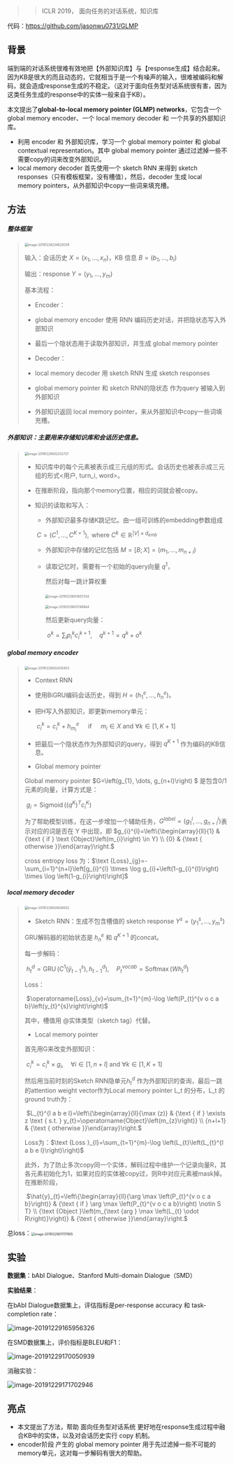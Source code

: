 > > ICLR 2019， 面向任务的对话系统，知识库

代码：https://github.com/jasonwu0731/GLMP



## 背景

端到端的对话系统很难有效地把【外部知识库】与【response生成】结合起来。因为KB是很大的而且动态的，它就相当于是一个有噪声的输入，很难被编码和解码，就会造成response生成的不稳定。（这对于面向任务型对话系统很有害，因为这类任务生成的response中的实体一般来自于KB）。



本文提出了**global-to-local memory pointer (GLMP) networks**，它包含一个 global memory encoder、一个 local memory decoder 和 一个共享的外部知识库。

- 利用 encoder 和 外部知识库，学习一个 global memory pointer 和 global contextual representation。其中 global memory pointer 通过过滤掉一些不需要copy的词来改变外部知识。
- local memory decoder 首先使用一个 sketch RNN 来得到 sketch responses（只有模板框架，没有槽值），然后，decoder 生成 local memory pointers，从外部知识中copy一些词来填充槽。



## 方法

##### 整体框架

><img src="../../images/image-20191228234620039.png" alt="image-20191228234620039" style="zoom:50%;" />
>
>输入：会话历史 $X=\left(x_{1}, \dots, x_{n}\right)$，KB 信息 $B=\left(b_{1}, \dots, b_{l}\right)$
>
>输出：response $Y=\left(y_{1}, \dots, y_{m}\right)$
>
>基本流程：
>
>- Encoder：
>  - global memory encoder 使用 RNN 编码历史对话，并把隐状态写入外部知识
>  - 最后一个隐状态用于读取外部知识，并生成 global memory pointer
>
>- Decoder：
>  - local memory decoder 用 sketch RNN 生成 sketch responses
>  - global memory pointer 和 sketch RNN的隐状态 作为query 被输入到外部知识
>  - 外部知识返回 local memory pointer，来从外部知识中copy一些词填充槽。

##### 外部知识：主要用来存储知识库和会话历史信息。

> <img src="../../images/image-20191229002202721.png" alt="image-20191229002202721" style="zoom:50%;" />
>
> - 知识库中的每个元素被表示成三元组的形式。会话历史也被表示成三元组的形式<用户, turn_i, word>。
>
> - 在推断阶段，指向那个memory位置，相应的词就会被copy。
>
> - 知识的读取和写入：
>
>   - 外部知识最多存储K跳记忆。由一组可训练的embedding参数组成
>
>   ​                           $C=\left(C^{1}, \ldots, C^{K+1}\right), \text { where } C^{k} \in \mathbb{R}^{|V| \times d_{e m b}}$
>
>   - 外部知识中存储的记忆包括 $M=[B ; X]=\left(m_{1}, \dots, m_{n+l}\right)$
>
>   - 读取记忆时，需要有一个初始的query向量 $q^{1}$，
>
>     然后对每一跳计算权重
>
>     ​    <img src="../../images/image-20191229001657334.png" alt="image-20191229001657334" style="zoom:50%;" />
>
>     <img src="../../images/image-20191229001749944.png" alt="image-20191229001749944" style="zoom:50%;" />
>
>     然后更新query向量：
>
>     ​                                     $o^{k}=\sum_{i} p_{i}^{k} c_{i}^{k+1}, \quad q^{k+1}=q^{k}+o^{k}$

##### global memory encoder

><img src="../../images/image-20191229002430453.png" alt="image-20191229002430453" style="zoom:50%;" />
>
>- Context RNN
>
>  - 使用BiGRU编码会话历史，得到 $H=\left(h_{1}^{e}, \ldots, h_{n}^{e}\right)$。
>
>  - 把H写入外部知识，即更新memory单元：
>
>    ​       $c_{i}^{k}=c_{i}^{k}+h_{m_{i}}^{e} \quad \text { if } \quad m_{i} \in X \text { and } \forall k \in[1, K+1]$
>
>  - 把最后一个隐状态作为外部知识的query，得到 $q^{K+1}$ 作为编码的KB信息。
>
>- Global memory pointer
>
>  Global memory pointer $G=\left(g_{1}, \dots, g_{n+l}\right) $ 是包含0/1元素的向量，计算方式是：
>
>  ​                                            $g_{i}=\operatorname{Sigmoid}\left(\left(q^{K}\right)^{T} c_{i}^{K}\right)$
>
>  为了帮助模型训练，在这一步增加一个辅助任务，$G^{label}=\left(g_{1}^{l}, \ldots, g_{n+l}^{l}\right)$表示对应的词是否在 Y 中出现，即 $g_{i}^{l}=\left\{\begin{array}{ll}{1} & {\text { if } \text {Object}\left(m_{i}\right) \in Y} \\ {0} & {\text { otherwise }}\end{array}\right.$
>
>  cross entropy loss 为：$\text {Loss}_{g}=-\sum_{i=1}^{n+l}\left[g_{i}^{l} \times \log g_{i}+\left(1-g_{i}^{l}\right) \times \log \left(1-g_{i}\right)\right]$

##### local memory decoder

><img src="../../images/image-20191229004926502.png" alt="image-20191229004926502" style="zoom:50%;" />
>
>- Sketch RNN：生成不包含槽值的 sketch response $Y^{s}=\left(y_{1}^{s}, \dots, y_{m}^{s}\right)$
>
>  GRU解码器的初始状态是 $h_n^e$ 和 $q^{K+1}$ 的concat。
>
>  每一步解码：
>
>  ​                       $h_{t}^{d}=\operatorname{GRU}\left(C^{1}\left(\hat{y}_{t-1}^{s}\right), h_{t-1}^{d}\right), \quad P_{t}^{v o c a b}=\operatorname{Softmax}\left(W h_{t}^{d}\right)$
>
>  Loss：
>
>  ​                       $\operatorname{Loss}_{v}=\sum_{t=1}^{m}-\log \left(P_{t}^{v o c a b}\left(y_{t}^{s}\right)\right)$
>
>  其中，槽值用 @实体类型（sketch tag）代替。
>
>- Local memory pointer
>
>  首先用G来改变外部知识：
>
>  ​                $c_{i}^{k}=c_{i}^{k} \times g_{i}, \quad \forall i \in[1, n+l] \text { and } \forall k \in[1, K+1]$
>
>  然后用当前时刻的Sketch RNN隐单元$h_{t}^{d}$ 作为外部知识的查询，最后一跳的attention weight vector作为Local memory pointer ​L_t 的分布，L_t 的 ground truth为：
>
>  ​                    $L_{t}^{l a b e l}=\left\{\begin{array}{ll}{\max (z)} & {\text { if } \exists z \text { s.t. } y_{t}=\operatorname{Object}\left(m_{z}\right)} \\ {n+l+1} & {\text { otherwise }}\end{array}\right.$
>
>  Loss为：$\text {Loss }_{l}=\sum_{t=1}^{m}-\log \left(L_{t}\left(L_{t}^{l a b e l}\right)\right)$
>
>  此外，为了防止多次copy同一个实体，解码过程中维护一个记录向量R，其各元素初始化为1，如果对应的实体被copy过，则R中对应元素被mask掉。在推断阶段，
>
>  ​                       $\hat{y}_{t}=\left\{\begin{array}{ll}{\arg \max \left(P_{t}^{v o c a b}\right)} & {\text { if } \arg \max \left(P_{t}^{v o c a b}\right) \notin S T} \\ {\text {Object }\left(m_{\text {arg } \max \left(L_{t} \odot R\right)}\right)} & {\text { otherwise }}\end{array}\right.$

总loss：<img src="../../images/image-20191229011117905.png" alt="image-20191229011117905" style="zoom:50%;" />



## 实验

**数据集**：bAbI Dialogue、Stanford Multi-domain Dialogue（SMD）

**实验结果**：

在bAbI Dialogue数据集上，评估指标是per-response accuracy 和 task-completion rate：

![image-20191229165956326](../../images/image-20191229165956326.png)

在SMD数据集上，评价指标是BLEU和F1：

![image-20191229170050939](../../images/image-20191229170050939.png)

消融实验：

![image-20191229171702946](../../images/image-20191229171702946.png)



## 亮点

- 本文提出了方法，帮助 面向任务型对话系统 更好地在response生成过程中融合KB中的实体，以及对会话历史实行 copy 机制。
- encoder阶段 产生的 global memory pointer 用于先过滤掉一些不可能的memory单元，这对每一步解码有很大的帮助。















